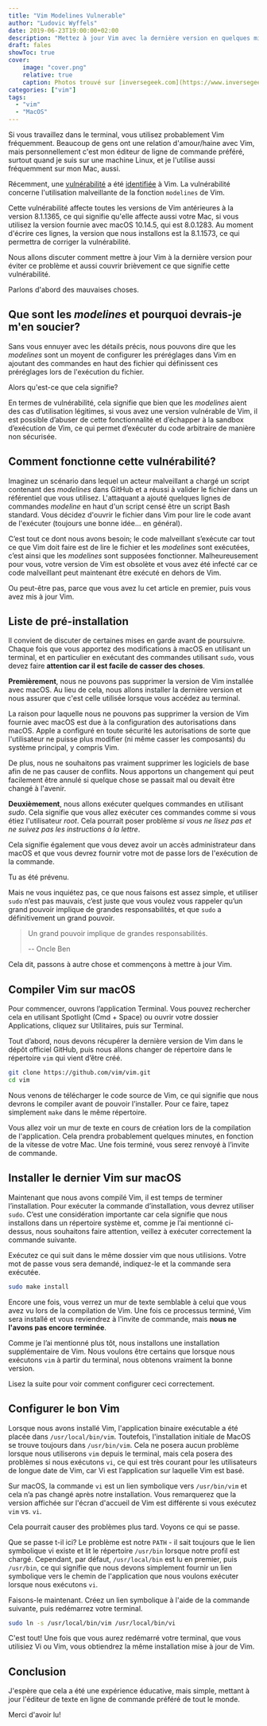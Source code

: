 ```yaml
---
title: "Vim Modelines Vulnerable"
author: "Ludovic Wyffels"
date: 2019-06-23T19:00:00+02:00
description: "Mettez à jour Vim avec la dernière version en quelques minutes."
draft: fales
showToc: true
cover:
    image: "cover.png"
    relative: true
    caption: Photos trouvé sur [inversegeek.com](https://www.inversegeek.com/)
categories: ["vim"]
tags:
  - "vim"
  - "MacOS"
---
```


Si vous travaillez dans le terminal, vous utilisez probablement Vim fréquemment. Beaucoup de gens ont une relation d'amour/haine avec Vim, mais personnellement c'est mon éditeur de ligne de commande préféré, surtout quand je suis sur une machine Linux, et je l'utilise aussi fréquemment sur mon Mac, aussi.

Récemment, une [vulnérabilité](https://nvd.nist.gov/vuln/detail/CVE-2019-12735) a été [identifiée](https://github.com/numirias/security/blob/master/doc/2019-06-04_ace-vim-neovim.md) à Vim. La vulnérabilité concerne l'utilisation malveillante de la fonction `modelines` de Vim.

Cette vulnérabilité affecte toutes les versions de Vim antérieures à la version 8.1.1365, ce qui signifie qu'elle affecte aussi votre Mac, si vous utilisez la version fournie avec macOS 10.14.5, qui est 8.0.1283. Au moment d'écrire ces lignes, la version que nous installons est la 8.1.1573, ce qui permettra de corriger la vulnérabilité.

Nous allons discuter comment mettre à jour Vim à la dernière version pour éviter ce problème et aussi couvrir brièvement ce que signifie cette vulnérabilité.

Parlons d'abord des mauvaises choses.

## Que sont les _modelines_ et pourquoi devrais-je m'en soucier?

Sans vous ennuyer avec les détails précis, nous pouvons dire que les _modelines_ sont un moyent de configurer les préréglages dans Vim en ajoutant des commandes en haut des fichier qui définissent ces préréglages lors de l'exécution du fichier.

Alors qu'est-ce que cela signifie?

En termes de vulnérabilité, cela signifie que bien que les _modelines_ aient des cas d’utilisation légitimes, si vous avez une version vulnérable de Vim, il est possible d’abuser de cette fonctionnalité et d’échapper à la sandbox d’exécution de Vim, ce qui permet d’exécuter du code arbitraire de manière non sécurisée.

## Comment fonctionne cette vulnérabilité?

Imaginez un scénario dans lequel un acteur malveillant a chargé un script contenant des _modelines_ dans GitHub et a réussi à valider le fichier dans un référentiel que vous utilisez. L'attaquant a ajouté quelques lignes de commandes _modeline_ en haut d'un script censé être un script Bash standard. Vous décidez d'ouvrir le fichier dans Vim pour lire le code avant de l'exécuter (toujours une bonne idée... en général).

C’est tout ce dont nous avons besoin; le code malveillant s’exécute car tout ce que Vim doit faire est de lire le fichier et les _modelines_ sont exécutées, c’est ainsi que les _modelines_ sont supposées fonctionner. Malheureusement pour vous, votre version de Vim est obsolète et vous avez été infecté car ce code malveillant peut maintenant être exécuté en dehors de Vim.

Ou peut-être pas, parce que vous avez lu cet article en premier, puis vous avez mis à jour Vim.

## Liste de pré-installation

Il convient de discuter de certaines mises en garde avant de poursuivre. Chaque fois que vous apportez des modifications à macOS en utilisant un terminal, et en particulier en exécutant des commandes utilisant `sudo`, vous devez faire **attention car il est facile de casser des choses**.

**Premièrement**, nous ne pouvons pas supprimer la version de Vim installée avec macOS. Au lieu de cela, nous allons installer la dernière version et nous assurer que c'est celle utilisée lorsque vous accédez au terminal.

La raison pour laquelle nous ne pouvons pas supprimer la version de Vim fournie avec macOS est due à la configuration des autorisations dans macOS. Apple a configuré en toute sécurité les autorisations de sorte que l'utilisateur ne puisse plus modifier (ni même casser les composants) du système principal, y compris Vim.

De plus, nous ne souhaitons pas vraiment supprimer les logiciels de base afin de ne pas causer de conflits. Nous apportons un changement qui peut facilement être annulé si quelque chose se passait mal ou devait être changé à l'avenir.

**Deuxièmement**, nous allons exécuter quelques commandes en utilisant _sudo_. Cela signifie que vous allez exécuter ces commandes comme si vous étiez l'utilisateur _root_. Cela pourrait poser problème _si vous ne lisez pas et ne suivez pas les instructions à la lettre_.

Cela signifie également que vous devez avoir un accès administrateur dans macOS et que vous devrez fournir votre mot de passe lors de l'exécution de la commande.

Tu as été prévenu.

Mais ne vous inquiétez pas, ce que nous faisons est assez simple, et utiliser `sudo` n’est pas mauvais, c’est juste que vous voulez vous rappeler qu’un grand pouvoir implique de grandes responsabilités, et que `sudo` a définitivement un grand pouvoir.

> Un grand pouvoir implique de grandes responsabilités.
> 
> -- Oncle Ben

Cela dit, passons à autre chose et commençons à mettre à jour Vim.

## Compiler Vim sur macOS

Pour commencer, ouvrons l’application Terminal. Vous pouvez rechercher cela en utilisant Spotlight (Cmd + Space) ou ouvrir votre dossier Applications, cliquez sur Utilitaires, puis sur Terminal.

Tout d’abord, nous devons récupérer la dernière version de Vim dans le dépôt officiel GitHub, puis nous allons changer de répertoire dans le répertoire `vim` qui vient d’être créé.

```bash
git clone https://github.com/vim/vim.git
cd vim
```

Nous venons de télécharger le code source de Vim, ce qui signifie que nous devrons le compiler avant de pouvoir l’installer. Pour ce faire, tapez simplement `make` dans le même répertoire.

Vous allez voir un mur de texte en cours de création lors de la compilation de l'application. Cela prendra probablement quelques minutes, en fonction de la vitesse de votre Mac. Une fois terminé, vous serez renvoyé à l’invite de commande.

## Installer le dernier Vim sur macOS

Maintenant que nous avons compilé Vim, il est temps de terminer l’installation. Pour exécuter la commande d’installation, vous devrez utiliser `sudo`. C’est une considération importante car cela signifie que nous installons dans un répertoire système et, comme je l’ai mentionné ci-dessus, nous souhaitons faire attention, veillez à exécuter correctement la commande suivante.

Exécutez ce qui suit dans le même dossier vim que nous utilisions. Votre mot de passe vous sera demandé, indiquez-le et la commande sera exécutée.

```bash
sudo make install
```

Encore une fois, vous verrez un mur de texte semblable à celui que vous avez vu lors de la compilation de Vim. Une fois ce processus terminé, Vim sera installé et vous reviendrez à l'invite de commande, mais **nous ne l'avons pas encore terminée**.

Comme je l’ai mentionné plus tôt, nous installons une installation supplémentaire de Vim. Nous voulons être certains que lorsque nous exécutons `vim` à partir du terminal, nous obtenons vraiment la bonne version.

Lisez la suite pour voir comment configurer ceci correctement.

## Configurer le bon Vim

Lorsque nous avons installé Vim, l'application binaire exécutable a été placée dans `/usr/local/bin/vim`. Toutefois, l'installation initiale de MacOS se trouve toujours dans `/usr/bin/vim`. Cela ne posera aucun problème lorsque nous utiliserons `vim` depuis le terminal, mais cela posera des problèmes si nous exécutons `vi`, ce qui est très courant pour les utilisateurs de longue date de Vim, car Vi est l’application sur laquelle Vim est basé.

Sur macOS, la commande `vi` est un lien symbolique vers `/usr/bin/vim` et cela n’a pas changé après notre installation. Vous remarquerez que la version affichée sur l'écran d'accueil de Vim est différente si vous exécutez `vim` vs. `vi`.

Cela pourrait causer des problèmes plus tard. Voyons ce qui se passe.

Que se passe t-il ici? Le problème est notre `PATH` - il sait toujours que le lien symbolique vi existe et lit le répertoire `/usr/bin` lorsque notre profil est chargé. Cependant, par défaut, `/usr/local/bin` est lu en premier, puis `/usr/bin`, ce qui signifie que nous devons simplement fournir un lien symbolique vers le chemin de l'application que nous voulons exécuter lorsque nous exécutons `vi`.

Faisons-le maintenant. Créez un lien symbolique à l'aide de la commande suivante, puis redémarrez votre terminal.

```bash
sudo ln -s /usr/local/bin/vim /usr/local/bin/vi
```

C'est tout! Une fois que vous aurez redémarré votre terminal, que vous utilisiez Vi ou Vim, vous obtiendrez la même installation mise à jour de Vim.

## Conclusion

J'espère que cela a été une expérience éducative, mais simple, mettant à jour l'éditeur de texte en ligne de commande préféré de tout le monde.

Merci d'avoir lu!
